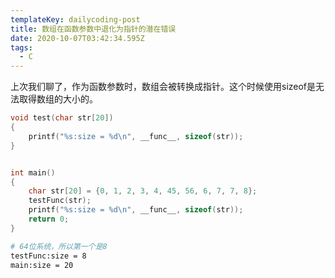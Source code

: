 ```yaml
---
templateKey: dailycoding-post
title: 数组在函数参数中退化为指针的潜在错误
date: 2020-10-07T03:42:34.595Z
tags:
  - C
---
```

上次我们聊了，作为函数参数时，数组会被转换成指针。这个时候使用sizeof是无法取得数组的大小的。

```c
void test(char str[20])
{
	printf("%s:size = %d\n", __func__, sizeof(str));
}


int main()
{
    char str[20] = {0, 1, 2, 3, 4, 45, 56, 6, 7, 7, 8};
    testFunc(str);
    printf("%s:size = %d\n", __func__, sizeof(str));
    return 0;
}
```

```bash
# 64位系统，所以第一个是8
testFunc:size = 8
main:size = 20
```

